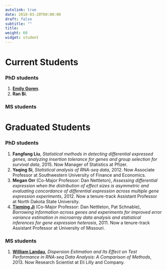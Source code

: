 ```yaml
---
autolink: true
date: 2018-03-20T00:00:00
draft: false
subtitle: ""
title: 
weight: 60
widget: student
---
```


# Current Students
### PhD students
1. **[Emily Goren](http://emilygoren.github.io/)**. [<i class="fa fa-github-alt" style="color:#03396c;font-size:80%;padding-top:6px;"></i>](https://github.com/emilygoren)
2. **Ran Bi**. [<i class="fa fa-github-alt" style="color:#03396c;font-size:80%;padding-top:6px;"></i>](https://github.com/biran1990)

### MS students


# Graduated Students
### PhD students
1. **Fangfang Liu**, *Statistical methods in detecting differential expressed genes, analyzing insertion tolerance for genes and group selection for survival data*, 2015. Now Manager of Statistics at Pfizer. 
2. **Yaqing Si**, *Statistical analysis of RNA-seq data*, 2012. Now Associate Professor at Southwestern University of Finance and Economics.
3. **Megan Orr** (Co-Major Professor: Dan Nettleton), *Assessing differential expression when the distribution of effect sizes is asymmetric and evaluating concordance of differential expression across multiple gene expression experiments*, 2012. Now a tenure-track Assistant Professor at North Dakota State University.
4. **[Tieming Ji](http://faculty.missouri.edu/~jit/)** (Co-Major Professor: Dan Nettleton, Pat Schnable), *Borrowing information across genes and experiments for improved error variance estimation in microarray data analysis and statistical inferences for gene expression heterosis*, 2011. Now a tenure-track Assistant Professor at University of Missouri.

### MS students
1. **[William Landau](https://wlandau.github.io/)**, *Dispersion Estimation and Its Effect on Test Performance in RNA-seq Data Analysis: A Comparison of Methods*, 2013. Now Research Scientist at Eli Lilly and Company. [<i class="fa fa-github-alt" style="color:#03396c;font-size:80%;padding-top:6px;"></i>](https://github.com/wlandau)
